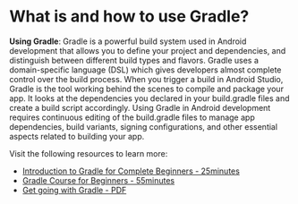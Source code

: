 # What is and how to use Gradle?

**Using Gradle**: Gradle is a powerful build system used in Android development that allows you to define your project and dependencies, and distinguish between different build types and flavors. Gradle uses a domain-specific language (DSL) which gives developers almost complete control over the build process. When you trigger a build in Android Studio, Gradle is the tool working behind the scenes to compile and package your app. It looks at the dependencies you declared in your build.gradle files and create a build script accordingly. Using Gradle in Android development requires continuous editing of the build.gradle files to manage app dependencies, build variants, signing configurations, and other essential aspects related to building your app. 

Visit the following resources to learn more:

- [Introduction to Gradle for Complete Beginners - 25minutes](https://youtu.be/-dtcEMLNmn0?si=NuIP-3wNpUrxfTxA)
- [Gradle Course for Beginners - 55minutes](https://www.youtube.com/watch?v=R6Z-Sxb837I)
- [Get going with Gradle - PDF](https://assets.gradlehero.com/get-going-with-gradle/get-going-with-gradle-book.pdf)

